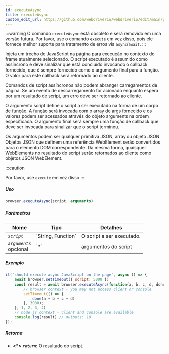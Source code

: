 ```yaml
---
id: executeAsync
title: executeAsync
custom_edit_url: https://github.com/webdriverio/webdriverio/edit/main/packages/webdriverio/src/commands/browser/executeAsync.ts
---
```


:::warning
O comando `executeAsync` está obsoleto e será removido em uma versão futura.
Por favor, use o comando `execute` em vez disso, pois ele fornece melhor suporte para
tratamento de erros via `async`/`await`.
:::

Injeta um trecho de JavaScript na página para execução no contexto do frame atualmente selecionado.
O script executado é assumido como assíncrono e deve sinalizar que está concluído invocando
o callback fornecido, que é sempre fornecido como o argumento final para a função. O valor
para este callback será retornado ao cliente.

Comandos de script assíncronos não podem abranger carregamentos de página. Se um evento de descarregamento for acionado enquanto espera
por um resultado de script, um erro deve ser retornado ao cliente.

O argumento script define o script a ser executado na forma de um corpo de função. A função será
invocada com o array de args fornecido e os valores podem ser acessados através do objeto arguments
na ordem especificada. O argumento final será sempre uma função de callback que deve ser invocada
para sinalizar que o script terminou.

Os argumentos podem ser qualquer primitiva JSON, array ou objeto JSON. Objetos JSON que definem uma referência WebElement
serão convertidos para o elemento DOM correspondente. Da mesma forma, quaisquer WebElements no resultado
do script serão retornados ao cliente como objetos JSON WebElement.

:::caution

Por favor, use `execute` em vez disso
:::

##### Uso

```js
browser.executeAsync(script, arguments)
```

##### Parâmetros

<table>
  <thead>
    <tr>
      <th>Nome</th><th>Tipo</th><th>Detalhes</th>
    </tr>
  </thead>
  <tbody>
    <tr>
      <td><code><var>script</var></code></td>
      <td>`String, Function`</td>
      <td>O script a ser executado.</td>
    </tr>
    <tr>
      <td><code><var>arguments</var></code><br /><span className="label labelWarning">opcional</span></td>
      <td>`*`</td>
      <td>argumentos do script</td>
    </tr>
  </tbody>
</table>

##### Exemplo

```js title="executeAsync.js"
it('should execute async JavaScript on the page', async () => {
    await browser.setTimeout({ script: 5000 })
    const result = await browser.executeAsync(function(a, b, c, d, done) {
        // browser context - you may not access client or console
        setTimeout(() => {
            done(a + b + c + d)
        }, 3000);
    }, 1, 2, 3, 4)
    // node.js context - client and console are available
    console.log(result) // outputs: 10
});
```

##### Retorna

- **&lt;*&gt;**
            **<code><var>return</var></code>:**              O resultado do script.
